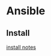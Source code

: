 # Ansible

## Install

[install notes](https://docs.ansible.com/ansible/latest/installation_guide/installation_distros.html#installing-ansible-on-ubuntu)